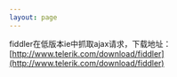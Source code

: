 ```yaml
---
layout: page
---
```

fiddler在低版本ie中抓取ajax请求，下载地址：[http://www.telerik.com/download/fiddler](http://www.telerik.com/download/fiddler)